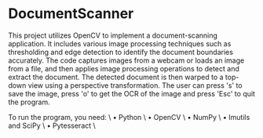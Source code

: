 # DocumentScanner

This project utilizes OpenCV to implement a document-scanning application. It includes various image processing techniques such as thresholding and edge detection to identify the document boundaries accurately. The code captures images from a webcam or loads an image from a file, and then applies image processing operations to detect and extract the document. The detected document is then warped to a top-down view using a perspective transformation. The user can press 's' to save the image, press 'o' to get the OCR of the image and press 'Esc' to quit the program. 

To run the program, you need: \\
•	Python \\
•	OpenCV \\
•	NumPy \\
•	Imutils and SciPy \\
•	Pytesseract \\
